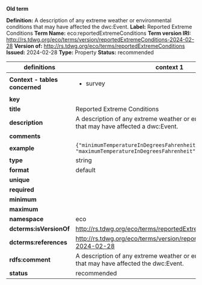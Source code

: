 **Old term**

**Definition:** A description of any extreme weather or environmental conditions that may have affected the dwc:Event.
**Label:** Reported Extreme Conditions
**Term Name:** eco:reportedExtremeConditions
**Term version IRI:** http://rs.tdwg.org/eco/terms/version/reportedExtremeConditions-2024-02-28
**Version of:** http://rs.tdwg.org/eco/terms/reportedExtremeConditions
**Issued:** 2024-02-28
**Type:** Property
**Status:** recommended


| definitions | context 1 |
|-|-|
| **Context - tables concerned** | <ul><li>survey</li></ul> |
| **key** |  |
| **title** | Reported Extreme Conditions |
| **description** | A description of any extreme weather or environmental conditions that may have affected a dwc:Event. |
| **comments** |  |
| **example** | `{"minimumTemperatureInDegreesFahrenheit": 18, "maximumTemperatureInDegreesFahrenheit": 32}` |
| **type** | string |
| **format** | default |
| **unique** |  |
| **required** |  |
| **minimum** |  |
| **maximum** |  |
| **namespace** | eco |
| **dcterms:isVersionOf** | http://rs.tdwg.org/eco/terms/reportedExtremeConditions |
| **dcterms:references** | http://rs.tdwg.org/eco/terms/version/reportedExtremeConditions-2024-02-28 |
| **rdfs:comment** | A description of any extreme weather or environmental conditions that may have affected the dwc:Event. |
| **status** | recommended |
